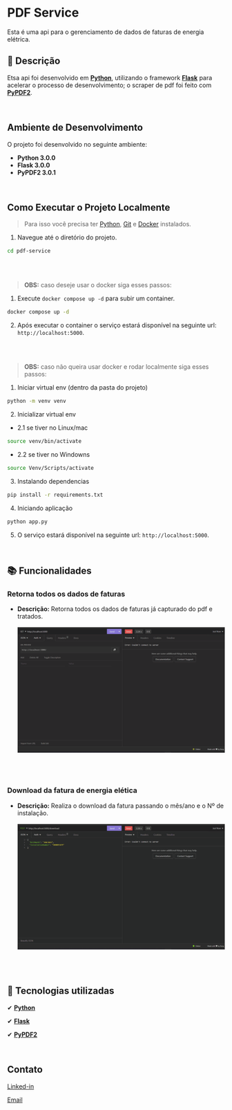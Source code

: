 # PDF Service

Esta é uma api para o gerenciamento de dados de faturas de energia elétrica.

## :memo: Descrição

Etsa api foi desenvolvido em **[Python](https://www.python.org/)**, utilizando o framework **[Flask](https://flask.palletsprojects.com/en/3.0.x/)** para acelerar o processo de desenvolvimento; o scraper de pdf foi feito com **[PyPDF2](https://pypi.org/project/PyPDF2/)**.

<br/>

## Ambiente de Desenvolvimento

O projeto foi desenvolvido no seguinte ambiente:

- **Python 3.0.0**
- **Flask 3.0.0**
- **PyPDF2 3.0.1**

<br/>

## Como Executar o Projeto Localmente

> Para isso você precisa ter [Python](https://www.python.org/), [Git](https://git-scm.com/) e [Docker](https://www.docker.com/) instalados.

1. Navegue até o diretório do projeto.

```sh
cd pdf-service
```

<br/>
<br/>

> **OBS:** caso deseje usar o docker siga esses passos:

1. Execute `docker compose up -d` para subir um container.

```sh
docker compose up -d
```

2. Após executar o container o serviço estará disponível na seguinte url: `http://localhost:5000`.

<br/>
<br/>

> **OBS:** caso não queira usar docker e rodar localmente siga esses passos:

1. Iniciar virtual env (dentro da pasta do projeto)

```sh
python -m venv venv
```

2. Inicializar virtual env

- 2.1 se tiver no Linux/mac

```sh
source venv/bin/activate

```

- 2.2 se tiver no Windowns

```sh
source Venv/Scripts/activate
```

3. Instalando dependencias

```sh
pip install -r requirements.txt
```

4. Iniciando aplicação

```sh
python app.py
```

5. O serviço estará disponível na seguinte url: `http://localhost:5000`.

<br/>

## :books: Funcionalidades

### Retorna todos os dados de faturas

- **Descrição:** Retorna todos os dados de faturas já capturado do pdf e tratados.
  <br/><br/>
  ![scrap de dados](docs/assets/scrap.gif)
  <br/>
  <br/>
  <br/>
  <br/>

### Download da fatura de energia elética

- **Descrição:** Realiza o download da fatura passando o mês/ano e o Nº de instalação.
  <br/><br/>
  ![download da fatura de energia elétrica](docs/assets/download.gif)
  <br/>
  <br/>
  <br/>
  <br/>

## :wrench: Tecnologias utilizadas

✔ **[Python](https://www.python.org/)**

✔ **[Flask](https://flask.palletsprojects.com/en/3.0.x/)**

✔ **[PyPDF2](https://pypi.org/project/PyPDF2/)**

<br/>

## Contato

[Linked-in](https://www.linkedin.com/in/educoelhos/)

[Email](mailto:eduardocoelhosilva12@gmail.com)
